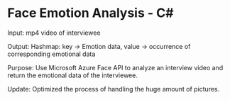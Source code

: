 # Face Emotion Analysis - C#
Input: mp4 video of interviewee

Output: Hashmap: key -> Emotion data, value -> occurrence of corresponding emotional data

Purpose:
       Use Microsoft Azure Face API to analyze an interview video and return the emotional data of the interviewee. 

Update:
       Optimized the process of handling the huge amount of pictures.
